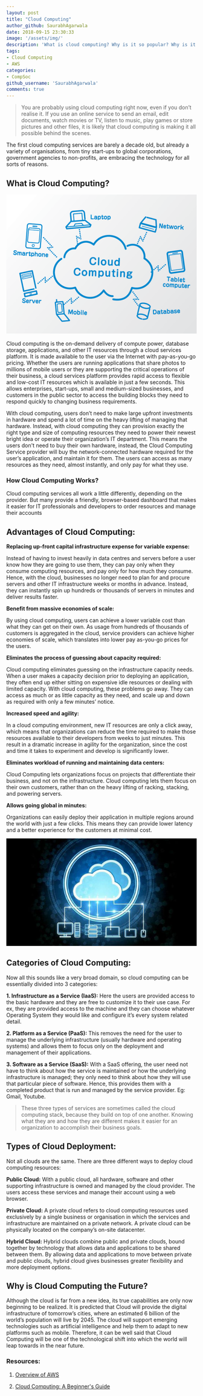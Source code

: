 ```yaml
---
layout: post
title: "Cloud Computing"
author_github: SaurabhAgarwala
date: 2018-09-15 23:30:33
image: '/assets/img/'
description: 'What is cloud computing? Why is it so popular? Why is it crucial to the future of our societies?'
tags:
- Cloud Computing
- AWS
categories:
- CompSoc
github_username: 'SaurabhAgarwala'
comments: true
---
```


> You are probably using cloud computing right now, even if you don’t realise it. If you use an online service to send an email, edit documents, watch movies or TV, listen to music, play games or store pictures and other files, it is likely that cloud computing is making it all possible behind the scenes. 

The first cloud computing services are barely a decade old, but already a variety of organisations, from tiny start-ups to global corporations, government agencies to non-profits, are embracing the technology for all sorts of reasons.

## What is Cloud Computing?

![Cloud Comp](/blog/assets/img/cloud-computing/Cloud_Comp.png)

Cloud computing is the on-demand delivery of compute power, database storage, applications, and other IT resources through a cloud services platform. It is made available to the user via the Internet with pay-as-you-go pricing. Whether the users are running applications that share photos to millions of mobile users or they are supporting the critical operations of their business, a cloud services platform provides rapid access to flexible and low-cost IT resources which is available in just a few seconds. This allows enterprises, start-ups, small and medium-sized businesses, and customers in the public sector to access the building blocks they need to respond quickly to changing business requirements.

With cloud computing, users don’t need to make large upfront investments in hardware and spend a lot of time on the heavy lifting of managing that hardware. Instead, with cloud computing they can provision exactly the right type and size of computing resources they need to power their newest bright idea or operate their organization’s IT department. This means the users don't need to buy their own hardware, instead, the Cloud Computing Service provider will buy the network-connected hardware required for the user’s application, and maintain it for them. The users can access as many resources as they need, almost instantly, and only pay for what they use.

### How Cloud Computing Works? 

Cloud computing services all work a little differently, depending on the provider. But many provide a friendly, browser-based dashboard that makes it easier for IT professionals and developers to order resources and manage their accounts

## Advantages of Cloud Computing:

**Replacing up-front capital infrastructure expense for variable expense:**

Instead of having to invest heavily in data centres and servers before a user know how they are going to use them, they can pay only when they consume computing resources, and pay only for how much they consume. Hence, with the cloud, businesses no longer need to plan for and procure servers and other IT infrastructure weeks or months in advance. Instead, they can instantly spin up hundreds or thousands of servers in minutes and deliver results faster.

**Benefit from massive economies of scale:**

By using cloud computing, users can achieve a lower variable cost than what they can get on their own. As usage from hundreds of thousands of customers is aggregated in the cloud, service providers can achieve higher economies of scale, which translates into lower pay as-you-go prices for the users.

**Eliminates the process of guessing about capacity required:**

Cloud computing eliminates guessing on the infrastructure capacity needs. When a user makes a capacity decision prior to deploying an application, they often end up either sitting on expensive idle resources or dealing with limited capacity. With cloud computing, these problems go away. They can access as much or as little capacity as they need, and scale up and down as required with only a few minutes’ notice.

**Increased speed and agility:**

In a cloud computing environment, new IT resources are only a click away, which means that organizations can reduce the time required to make those resources available to their developers from weeks to just minutes. This result in a dramatic increase in agility for the organization, since the cost and time it takes to experiment and develop is significantly lower.

**Eliminates workload of running and maintaining data centers:**

Cloud Computing lets organizations focus on projects that differentiate their business, and not on the infrastructure. Cloud computing lets them focus on their own customers, rather than on the heavy lifting of racking, stacking, and powering servers.

**Allows going global in minutes:**

Organizations can easily deploy their application in multiple regions around the world with just a few clicks. This means they can provide lower latency and a better experience for the customers at minimal cost.

![Cloud Computing](/blog/assets/img/cloud-computing/Cloud_Computing.jpg)


## Categories of Cloud Computing:

Now all this sounds like a very broad domain, so cloud computing can be essentially divided into 3 categories:

**1. Infrastructure as a Service (IaaS):** Here the users are provided access to the basic hardware and they are free to customize it to their use case. For ex, they are provided access to the machine and they can choose whatever Operating System they would like and configure it’s every system related detail.

**2. Platform as a Service (PaaS):** This removes the need for the user to manage the underlying infrastructure (usually hardware and operating systems) and allows them to focus only on the deployment and management of their applications.

**3. Software as a Service (SaaS):** With a SaaS offering, the user need not have to think about how the service is maintained or how the underlying infrastructure is managed; they only need to think about how they will use that particular piece of software. Hence, this provides them with a completed product that is run and managed by the service provider. Eg: Gmail, Youtube.

> These three types of services are sometimes called the cloud computing stack, because they build on top of one another. Knowing what they are and how they are different makes it easier for an organization to accomplish their business goals.

## Types of Cloud Deployment:

Not all clouds are the same. There are three different ways to deploy cloud computing resources:

**Public Cloud:** With a public cloud, all hardware, software and other supporting infrastructure is owned and managed by the cloud provider. The users access these services and manage their account using a web browser.

**Private Cloud:** A private cloud refers to cloud computing resources used exclusively by a single business or organisation in which the services and infrastructure are maintained on a private network. A private cloud can be physically located on the company’s on-site datacenter.

**Hybrid Cloud:** Hybrid clouds combine public and private clouds, bound together by technology that allows data and applications to be shared between them. By allowing data and applications to move between private and public clouds, hybrid cloud gives businesses greater flexibility and more deployment options.

## Why is Cloud Computing the Future?

Although the cloud is far from a new idea, its true capabilities are only now beginning to be realized. It is predicted that Cloud will provide the digital infrastructure of tomorrow’s cities, where an estimated 6 billion of the world’s population will live by 2045. The cloud will support emerging technologies such as artificial intelligence and help them to adapt to new platforms such as mobile. Therefore, it can be well said that Cloud Computing will be one of the technological shift into which the world will leap towards in the near future.

### Resources:

1. [Overview of AWS](https://d1.awsstatic.com/whitepapers/aws-overview.pdf)

2. [Cloud Computing: A Beginner's Guide](https://azure.microsoft.com/en-in/overview/what-is-cloud-computing/)